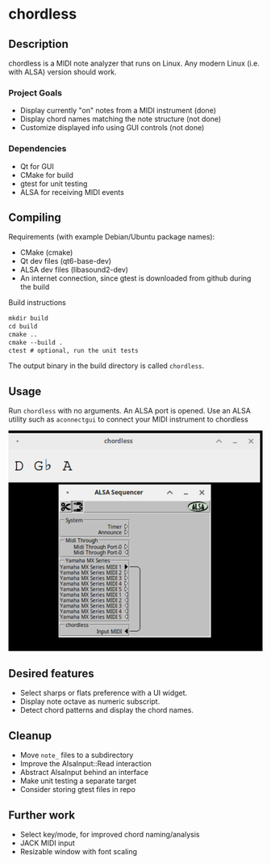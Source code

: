 # chordless
## Description
chordless is a MIDI note analyzer that runs on Linux.
Any modern Linux (i.e. with ALSA) version should work.

### Project Goals
- Display currently "on" notes from a MIDI instrument (done)
- Display chord names matching the note structure (not done)
- Customize displayed info using GUI controls (not done)

### Dependencies
- Qt for GUI
- CMake for build
- gtest for unit testing
- ALSA for receiving MIDI events

## Compiling
Requirements (with example Debian/Ubuntu package names):
- CMake (cmake)
- Qt dev files (qt6-base-dev)
- ALSA dev files (libasound2-dev)
- An internet connection, since gtest is downloaded from github during the build

Build instructions
```
mkdir build
cd build
cmake ..
cmake --build .
ctest # optional, run the unit tests
```
The output binary in the build directory is called `chordless`.

## Usage
Run `chordless` with no arguments. An ALSA port is opened.
Use an ALSA utility such as `aconnectgui` to connect your MIDI instrument to chordless

![chordless and aconnectgui](/screenshot.png?raw=true "Screenshot")

## Desired features
- Select sharps or flats preference with a UI widget.
- Display note octave as numeric subscript.
- Detect chord patterns and display the chord names.

## Cleanup
- Move `note_` files to a subdirectory
- Improve the AlsaInput::Read interaction
- Abstract AlsaInput behind an interface
- Make unit testing a separate target
- Consider storing gtest files in repo

## Further work
- Select key/mode, for improved chord naming/analysis
- JACK MIDI input
- Resizable window with font scaling
